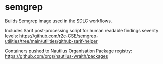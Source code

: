 # semgrep

Builds Semgrep image used in the SDLC workflows.  

Includes Sarif post-processing script for human readable findings severity levels: https://github.com/r2c-CSE/semgrep-utilities/tree/main/utilities/github-sarif-helper

Containers pushed to Nautilus Organisation Package registry: https://github.com/orgs/nautilus-wraith/packages

